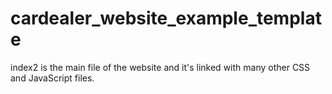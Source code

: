 # cardealer_website_example_template
index2 is the main file of the website and it's linked with many other CSS and JavaScript files.
